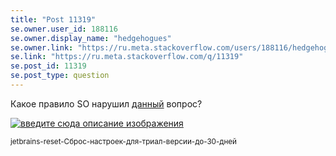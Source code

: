 ```yaml
---
title: "Post 11319"
se.owner.user_id: 188116
se.owner.display_name: "hedgehogues"
se.owner.link: "https://ru.meta.stackoverflow.com/users/188116/hedgehogues"
se.link: "https://ru.meta.stackoverflow.com/q/11319"
se.post_id: 11319
se.post_type: question
---
```

<p>Какое правило SO нарушил <a href="https://ru.stackoverflow.com/questions/1235905/jetbrains-reset-%d0%a1%d0%b1%d1%80%d0%be%d1%81-%d0%bd%d0%b0%d1%81%d1%82%d1%80%d0%be%d0%b5%d0%ba-%d0%b4%d0%bb%d1%8f-%d1%82%d1%80%d0%b8%d0%b0%d0%bb-%d0%b2%d0%b5%d1%80%d1%81%d0%b8%d0%b8-%d0%b4%d0%be-30-%d0%b4%d0%bd%d0%b5%d0%b9?noredirect=1#comment2167264_1235905">данный</a> вопрос?</p>
<p><a href="https://i.stack.imgur.com/XOFGn.png" rel="nofollow noreferrer"><img src="https://i.stack.imgur.com/XOFGn.png" alt="введите сюда описание изображения" /></a></p>
<p><sub>jetbrains-reset-Сброс-настроек-для-триал-версии-до-30-дней</sub></p>
